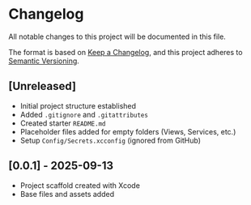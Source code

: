 # Changelog
All notable changes to this project will be documented in this file.

The format is based on [Keep a Changelog](https://keepachangelog.com/en/1.1.0/),
and this project adheres to [Semantic Versioning](https://semver.org/spec/v2.0.0.html).

## [Unreleased]
- Initial project structure established
- Added `.gitignore` and `.gitattributes`
- Created starter `README.md`
- Placeholder files added for empty folders (Views, Services, etc.)
- Setup `Config/Secrets.xcconfig` (ignored from GitHub)

## [0.0.1] - 2025-09-13
- Project scaffold created with Xcode
- Base files and assets added
